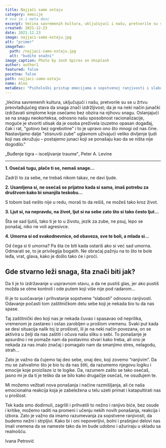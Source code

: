 ```yaml
---
title: Najjači samo ostaju
category: emocije
# ovo je i meta desc
excerpt: Većina savremenih kultura, uključujući i našu, pretvorile su se u žrtvu preovlađujućeg stava da snaga znači izdržljivost...
created: 2021-12-23
date: 2021.12.23
image: najjaci-samo-ostaju.jpg
alt: "primer"
imageTwo:
  path: /najjaci-samo-ostaju.jpg
  alt: "budite snažni"
image_caption: Photo by Josh Spires on Unsplash
author: author1
featured: false
pocetna: false
path: najjaci-samo-ostaju
name: Aloo
metaDesc: "Psihološki pristup emocijama o sopstvenoj ranjivosti i slabosti sa idejom da na taj način smanjujemo stres i nelagodu."
---
```



„Većina savremenih kultura, uključujući i našu, pretvorile su se u žrtvu preovlađujućeg stava da snaga znači izdržljivost; da je na neki način junački izdržavati simptome koje osećamo bez obzira na njihovu snagu. Oslanjajući se na snagu neokorteksa, odnosno našu sposobnost racionalizacije, moguće je stvoriti utisak da je osoba preživela izuzetno opasan događaj, čak i rat, "gotovo bez ogrebotine" i to je upravo ono što mnogi od nas čine. Nastavljamo dalje "stisnuvši zube" uglavnom uživajući veliko divljenje ljudi koji nas okružuju – postajemo junaci koji se ponašaju kao da se ništa nije dogodilo.‟ 

„Buđenje tigra – isceljivanje traume‟, Peter A. Levine  

---


**1. Osećaš tugu, plače ti se, nemaš snage...**

Zadrži to za sebe, ne trebaš nikom takav, ne davi ljude.  



**2. Usamljena si, ne osećaš se prijatno kada si sama, imaš potrebu za društvom kako bi smanjila teskobu…**

S tobom baš nešto nije u redu, moraš to da rešiš, ne možeš tako kroz život.  



**3. Ljut si, na nepravdu, na život, ljut si na sebe zato što si tako često ljut…**

Šta se sad ljutiš, tako ti je to u životu, jezik za zube, ne psuj, lepo se ponašaj, niko ne voli agresivce.  



**4. Umorna si od svakodnevnice, od obaveza, sve te boli, a mlada si…**

Od čega si ti umorna? Pa šta će biti kada ostariš ako si već sad umorna. Odmarati se, to je privilegija bogatih. Ne obraćaj pažnju na to što te bole leđa, vrat, glava, kako je došlo tako će i proći.

## Gde stvarno leži snaga, šta znači biti jak?

Da li je to izdržavanje u uspravnom stavu, a da ne pustiš glas, jer ako pustiš možda se otme kontroli i ode putem koji više nije pod radarom…

Ili je to suočavanje i prihvatanje sopstvene “slabosti” odnosno ranjivosti. Odavanje počasti tom zaštitničkom delu sebe koji je nekada bio tu da nas spase. 

Taj zaštitnički deo koji nas je nekada čuvao i spasavao od neprilika, vremenom je zastareo i ostao zarobljen u prošlom vremenu. Svaki put kada se desi situacija nalik toj iz prošlosti, ili je na neki način povezana, on se aktivira u želji da nas zaštiti i očuva našu sliku o sebi. To ponašanje je apsurdno i ne pomaže nam da postavimo stvari kako treba, ali ono je nekada za nas imalo značaj i pomagalo nam da smanjimo stres, nelagodu, strah...

Zato je važno da čujemo taj deo sebe, onaj deo, koji zovemo “ranjivim”. Da mu se zahvalimo što je bio tu da nas štiti, da razumemo njegovu logiku i emocije koje proizilaze iz te logike. Da, razumem zašto se tako osećaš, jasno mi je da ti je teško da se bilo kako drugačije osećaš, ne osuđujem te.

Mi možemo vežbati nova ponašanja i načine razmišljanja, ali će naša emocionalna reakcija koja je zabeležena u telu uzeti primat i katapultirati nas u prošlost.

Tek kada smo dodirnuli, zagrlili i prihvatili to nežno i ranjivo biće, bez osude i kritike, možemo raditi na promeni i učenju nekih novih ponašanja, reakcija i izbora. 
Zato je važno da imamo razumevanja za sopstvene ranjivosti, da budemo nežni i strpljivi. Kako bi i oni nepoverljivi, bolni i prašnjavi delovi nas imali vremena da se nameste tako da im bude udobno i ažuriraju u skladu sa realnošću.



Ivana Petrović


